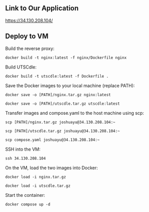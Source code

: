 ## Link to Our Application

https://34.130.208.104/

## Deploy to VM

Build the reverse proxy:

```docker build -t nginx:latest -f nginx/Dockerfile nginx```

Build UTSCdle:

```docker build -t utscdle:latest -f Dockerfile .```

Save the Docker images to your local machine (replace PATH):

```docker save -o [PATH]/nginx.tar.gz nginx:latest```

```docker save -o [PATH]/utscdle.tar.gz utscdle:latest```

Transfer images and compose.yaml to the host machine using scp:

```scp [PATH]/nginx.tar.gz joshuayu@34.130.208.104:~```

```scp [PATH]/utscdle.tar.gz joshuayu@34.130.208.104:~```

```scp compose.yaml joshuayu@34.130.208.104:~```

SSH into the VM:

```ssh 34.130.208.104```

On the VM, load the two images into Docker:

```docker load -i nginx.tar.gz```

```docker load -i utscdle.tar.gz```

Start the container:

```docker compose up -d```